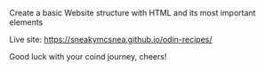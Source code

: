 Create a basic Website structure with HTML and its most important elements

Live site: https://sneakymcsnea.github.io/odin-recipes/

Good luck with your coind journey, cheers!